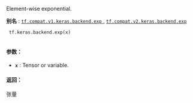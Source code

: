 Element-wise exponential.

**别名** : [ `tf.compat.v1.keras.backend.exp` ](/api_docs/python/tf/keras/backend/exp), [ `tf.compat.v2.keras.backend.exp` ](/api_docs/python/tf/keras/backend/exp)

```
 tf.keras.backend.exp(x)
 
```

#### 参数：
- **`x`** : Tensor or variable.


#### 返回：
张量

